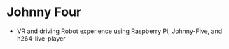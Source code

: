 # Johnny Four

* VR and driving Robot experience using Raspberry Pi, Johnny-Five, and h264-live-player

